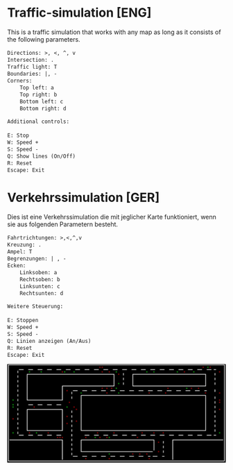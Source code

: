 # Traffic-simulation [ENG]
This is a traffic simulation that works with any map as long as it consists of the following parameters.

````
Directions: >, <, ^, v
Intersection: .
Traffic light: T
Boundaries: |, -
Corners:
    Top left: a
    Top right: b
    Bottom left: c
    Bottom right: d
````
````
Additional controls:

E: Stop
W: Speed +
S: Speed -
Q: Show lines (On/Off)
R: Reset
Escape: Exit
````

# Verkehrssimulation [GER]
Dies ist eine Verkehrssimulation die mit jeglicher Karte funktioniert, wenn sie aus folgenden Parametern besteht.

````
Fahrtrichtungen: >,<,^,v
Kreuzung: .
Ampel: T
Begrenzungen: | , -
Ecken:
    Linksoben: a
    Rechtsoben: b
    Linksunten: c
    Rechtsunten: d
````
````
Weitere Steuerung:

E: Stoppen
W: Speed +
S: Speed -
Q: Linien anzeigen (An/Aus)
R: Reset
Escape: Exit
````

![Bild 1](verkehrs_sim.jpg)